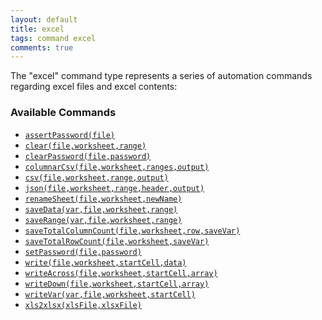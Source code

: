 ```yaml
---
layout: default
title: excel 
tags: command excel
comments: true
---
```



The "excel" command type represents a series of automation commands regarding excel files and excel contents:


### Available Commands
- [`assertPassword(file)`](assertPassword(file))
- [`clear(file,worksheet,range)`](clear(file,worksheet,range))
- [`clearPassword(file,password)`](clearPassword(file,password))
- [`columnarCsv(file,worksheet,ranges,output)`](columnarCsv(file,worksheet,ranges,output))
- [`csv(file,worksheet,range,output)`](csv(file,worksheet,range,output))
- [`json(file,worksheet,range,header,output)`](json(file,worksheet,range,header,output))
- [`renameSheet(file,worksheet,newName)`](renameSheet(file,worksheet,newName))
- [`saveData(var,file,worksheet,range)`](saveData(var,file,worksheet,range))
- [`saveRange(var,file,worksheet,range)`](saveRange(var,file,worksheet,range))
- [`saveTotalColumnCount(file,worksheet,row,saveVar)`](saveTotalColumnCount(file,worksheet,row,saveVar))
- [`saveTotalRowCount(file,worksheet,saveVar)`](saveTotalRowCount(file,worksheet,saveVar))
- [`setPassword(file,password)`](setPassword(file,password))
- [`write(file,worksheet,startCell,data)`](write(file,worksheet,startCell,data))
- [`writeAcross(file,worksheet,startCell,array)`](writeAcross(file,worksheet,startCell,array))
- [`writeDown(file,worksheet,startCell,array)`](writeDown(file,worksheet,startCell,array))
- [`writeVar(var,file,worksheet,startCell)`](writeVar(var,file,worksheet,startCell))
- [`xls2xlsx(xlsFile,xlsxFile)`](xls2xlsx(xlsFile,xlsxFile))